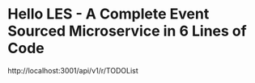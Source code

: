 # Hello LES - A Complete Event Sourced Microservice in 6 Lines of Code



http://localhost:3001/api/v1/r/TODOList

